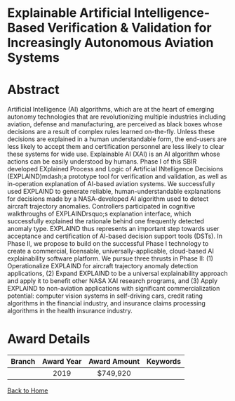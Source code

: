 
Explainable Artificial Intelligence-Based Verification &amp; Validation for Increasingly Autonomous Aviation Systems
====================================================================================================================

# Abstract


Artificial Intelligence (AI) algorithms, which are at the heart of emerging autonomy technologies that are revolutionizing multiple industries including aviation, defense and manufacturing, are perceived as black boxes whose decisions are a result of complex rules learned on-the-fly. Unless these decisions are explained in a human understandable form, the end-users are less likely to accept them and certification personnel are less likely to clear these systems for wide use. Explainable AI (XAI) is an AI algorithm whose actions can be easily understood by humans. Phase I of this SBIR developed EXplained Process and Logic of Artificial INtelligence Decisions (EXPLAIND)mdash;a prototype tool for verification and validation, as well as in-operation explanation of AI-based aviation systems. We successfully used EXPLAIND to generate reliable, human-understandable explanations for decisions made by a NASA-developed AI algorithm used to detect aircraft trajectory anomalies. Controllers participated in cognitive walkthroughs of EXPLAINDrsquo;s explanation interface, which successfully explained the rationale behind one frequently detected anomaly type. EXPLAIND thus represents an important step towards user acceptance and certification of AI-based decision support tools (DSTs). In Phase II, we propose to build on the successful Phase I technology to create a commercial, licensable, universally-applicable, cloud-based AI explainability software platform. We pursue three thrusts in Phase II: (1) Operationalize EXPLAIND for aircraft trajectory anomaly detection applications, (2) Expand EXPLAIND to be a universal explainability approach and apply it to benefit other NASA XAI research programs, and (3) Apply EXPLAIND to non-aviation applications with significant commercialization potential: computer vision systems in self-driving cars, credit rating algorithms in the financial industry, and insurance claims processing algorithms in the health insurance industry.  

# Award Details

|Branch|Award Year|Award Amount|Keywords|
| :---: | :---: | :---: | :---: |
||2019|$749,920||
  
  


[Back to Home](https://github.com/chrischow/dod_sbir_awards/Reports/JT/#474)